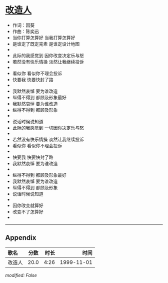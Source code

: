 # [改造人](https://music.163.com/song?id=26075126)

* 作词：因葵
* 作曲：陈奕迅
* 当你打算怎算好 当我打算怎算好
* 是谁定了既定完素 是谁定设计地图
* 
* 此际的我感觉到 因你改变决定乐与怒
* 若然没有快乐情操 淡然让我继续投诉
* 
* 看似你 看似你不理会投诉
* 快要我 快要快封了路
* 
* 我默然哀悼 要为谁改造
* 纵得不得到 都顾及形象最好
* 我默然哀悼 要为谁改造
* 纵得不得到 都顾及形象
* 
* 说话时候说知道
* 此际的我感觉到 一切因你决定乐与怒
* 
* 若然没有快乐情操 淡然让我继续投诉
* 看似你 看似你不理会投诉
* 
* 快要我 快要快封了路
* 我默然哀悼 要为谁改造
* 
* 纵得不得到 都顾及形象最好
* 我默然哀悼 要为谁改造
* 纵得不得到 都顾及形象
* 说话时候说知道
* 
* 因你改变就算好
* 改变不了怎算好
* 


---

## Appendix

|歌名|分数|时长|时间|
|:---|:---:|---:|---:|
|改造人|20.0|4:26|1999-11-01

*modified: False*